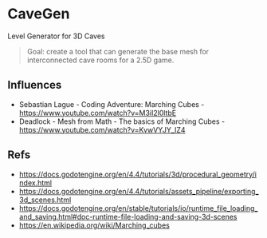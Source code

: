 # CaveGen

Level Generator for 3D Caves

> Goal: create a tool that can generate the base mesh for interconnected cave rooms for a 2.5D game.

## Influences

- Sebastian Lague - Coding Adventure: Marching Cubes - https://www.youtube.com/watch?v=M3iI2l0ltbE
- Deadlock - Mesh from Math - The basics of Marching Cubes - https://www.youtube.com/watch?v=KvwVYJY_IZ4

## Refs

- https://docs.godotengine.org/en/4.4/tutorials/3d/procedural_geometry/index.html
- https://docs.godotengine.org/en/4.4/tutorials/assets_pipeline/exporting_3d_scenes.html
- https://docs.godotengine.org/en/stable/tutorials/io/runtime_file_loading_and_saving.html#doc-runtime-file-loading-and-saving-3d-scenes
- https://en.wikipedia.org/wiki/Marching_cubes
